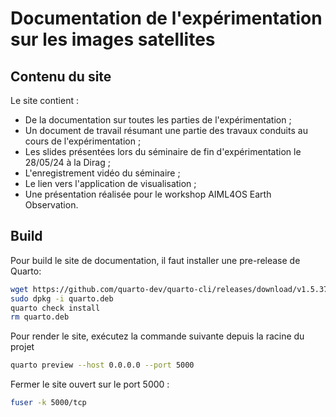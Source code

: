# Documentation de l'expérimentation sur les images satellites

## Contenu du site

Le site contient :

- De la documentation sur toutes les parties de l'expérimentation ;
- Un document de travail résumant une partie des travaux conduits au cours de l'expérimentation ;
- Les slides présentées lors du séminaire de fin d'expérimentation le 28/05/24 à la Dirag ;
- L'enregistrement vidéo du séminaire ;
- Le lien vers l'application de visualisation ;
- Une présentation réalisée pour le workshop AIML4OS Earth Observation.

## Build

Pour build le site de documentation, il faut installer une pre-release de Quarto:

```sh
wget https://github.com/quarto-dev/quarto-cli/releases/download/v1.5.37/quarto-1.5.37-linux-amd64.deb -O quarto.deb
sudo dpkg -i quarto.deb
quarto check install
rm quarto.deb
```

Pour render le site, exécutez la commande suivante depuis la racine du projet

```sh
quarto preview --host 0.0.0.0 --port 5000
```

Fermer le site ouvert sur le port 5000 :

```sh
fuser -k 5000/tcp
```